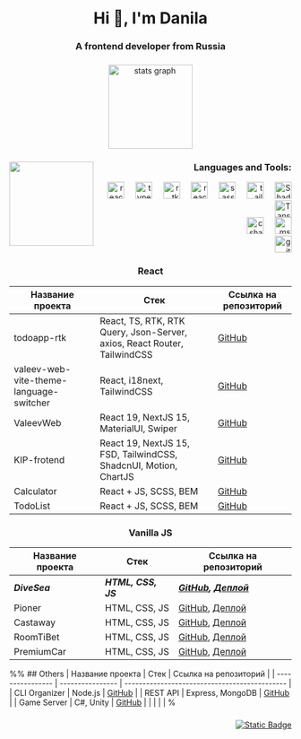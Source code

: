 <h1 align="center">Hi 👋, I'm Danila</h1>
<h3 align="center">A frontend developer from Russia</h3>

###

<div align="center">
  <img src="https://github-readme-stats.vercel.app/api?username=quverok&hide_title=false&hide_rank=false&show_icons=true&include_all_commits=true&count_private=true&disable_animations=false&theme=github_dark&locale=en&hide_border=false" height="150" alt="stats graph"  />
<!--   <img src="https://github-readme-stats.vercel.app/api/top-langs?username=quverok&locale=en&hide_title=false&layout=compact&card_width=320&langs_count=5&theme=github_dark&hide_border=false" height="150" alt="languages graph"  /> -->
</div>

###

<div>
<img align="left" height="150" src="https://i.pinimg.com/originals/2c/1e/54/2c1e548b915354ed255454f5a0739c47.gif"  />
</div>

###

<h3 align="right">Languages and Tools:</h3>
<div align="right">
  <div>
    <img src="https://cdn.jsdelivr.net/gh/devicons/devicon/icons/react/react-original.svg" height="30" title="React" alt="react logo"  />
    <img width="12" />
    <img src="https://cdn.jsdelivr.net/gh/devicons/devicon@latest/icons/typescript/typescript-original.svg" height="30" title="TypeScript" alt="typescript logo"  />
    <img width="12" />
    <img src="https://cdn.jsdelivr.net/gh/devicons/devicon@latest/icons/redux/redux-original.svg" height="30" title="Redux Toolkit" alt="rtk logo"  />
    <img width="12" />
    <img src="https://cdn.jsdelivr.net/gh/devicons/devicon@latest/icons/reactrouter/reactrouter-original.svg" height="30" title="React Router" alt="react-router logo"  />
    <img width="12" />
    <img src="https://cdn.jsdelivr.net/gh/devicons/devicon@latest/icons/sass/sass-original.svg" height="30" title="SASS" alt="sass logo"  />
    <img width="12" />
    <img src="https://cdn.jsdelivr.net/gh/devicons/devicon@latest/icons/tailwindcss/tailwindcss-original.svg" height="30" title="TailwindCSS" alt="tailwind logo"  />
    <img width="12" />
    <img src="https://bestofjs.org/logos/shadcnui.dark.svg" height="30" title="ShadcnUI" alt="ShadcnUI logo"  />
    <img src="https://bestofjs.org/_next/image?url=https%3A%2F%2Favatars.githubusercontent.com%2Fu%2F72518640%3Fv%3D3%26s%3D150&w=150&q=75" height="30" title="Tanstack Query" alt="Tanstack Query logo"  />
  <div>  
    <img src="https://cdn.jsdelivr.net/gh/devicons/devicon/icons/csharp/csharp-original.svg" height="30" title="C#" alt="csharp logo"  />
    <img width="12" /> 
    <img src="https://cdn.jsdelivr.net/gh/devicons/devicon@latest/icons/microsoftsqlserver/microsoftsqlserver-original.svg" height="30" title="MS SQL" alt="mssql logo"  />
  </div>
  <div>
      <img src="https://cdn.jsdelivr.net/gh/devicons/devicon@latest/icons/git/git-original.svg" height="30" title="git" alt="git logo" />
  </div>
</div>

###

<div align="left">
<h3 align="center">React</h3>

| Название проекта                        | Стек                                                                     | Ссылка на репозиторий                                                       |
| --------------------------------------- | ------------------------------------------------------------------------ | --------------------------------------------------------------------------- |
| todoapp-rtk                             | React, TS, RTK, RTK Query, Json-Server, axios, React Router, TailwindCSS | [GitHub](https://github.com/QuverOK/todoapp-rtk)                            |
| valeev-web-vite-theme-language-switcher | React, i18next, TailwindCSS                                              | [GitHub](https://github.com/QuverOK/valeevweb-vite-theme-language-switcher) |
| ValeevWeb                               | React 19, NextJS 15, MaterialUI, Swiper                                  | [GitHub](https://github.com/QuverOK/ValeevWeb)                              |
| KIP-frotend                             | React 19, NextJS 15, FSD, TailwindCSS, ShadcnUI, Motion, ChartJS         | [GitHub](https://github.com/QuverOK/kip-frontend)                           |
| Calculator                              | React + JS, SCSS, BEM                                                    | [GitHub](https://github.com/QuverOK/Calculator)                             |
| TodoList                                | React + JS, SCSS, BEM                                                    | [GitHub](https://github.com/QuverOK/todoList)                               |                                        |                                                                          |                                                                             |

<h3 align="center">Vanilla JS</h3>

| Название проекта | Стек                | Ссылка на репозиторий                                                                                         |
| ---------------- | ------------------- | ------------------------------------------------------------------------------------------------------------- |
| ***DiveSea***    | ***HTML, CSS, JS*** | ***[GitHub](https://github.com/QuverOK/DiveSea), [Деплой](https://quverok-frilance-divesea.netlify.app/)***   |
| Pioner           | HTML, CSS, JS       | [GitHub](https://github.com/QuverOK/Pioner), [Деплой](https://quverok-frilance-pioner.netlify.app/)           |
| Castaway         | HTML, CSS, JS       | [GitHub](https://github.com/QuverOK/Castaway), [Деплой](https://quverok-frilance-castaway.netlify.app/)       |
| RoomTiBet        | HTML, CSS, JS       | [GitHub](https://github.com/QuverOK/RoomTiBet), [Деплой](https://quverok-frilance-roomtibet.netlify.app/)     |
| PremiumCar       | HTML, CSS, JS       | [GitHub](https://github.com/QuverOK/PremiumCar), [Деплой](https://quverok-frilance-premium-cars.netlify.app/) |


%% ## Others
| Название проекта | Стек             | Ссылка на репозиторий                         |
| ---------------- | ---------------- | --------------------------------------------- |
| CLI Organizer    | Node.js          | [GitHub](https://github.com/user/cli-org)     |
| REST API         | Express, MongoDB | [GitHub](https://github.com/user/api-server)  |
| Game Server      | C#, Unity        | [GitHub](https://github.com/user/game-server) |
|                  |                  |                                               | %
</div>  

###

<div align="right">
  <a href="https://t.me/quverokkk"><img alt="Static Badge" src="https://img.shields.io/badge/Telegram-%23fff?style=for-the-badge&color=%231C93E3&link=https%3A%2F%2Ft.me%2Fquverokkk"></a>
</div>
